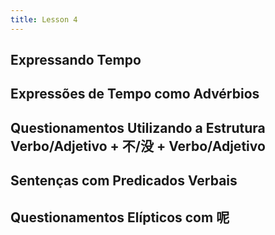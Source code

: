 ```yaml
---
title: Lesson 4
---
```

## Expressando Tempo
## Expressões de Tempo como Advérbios
## Questionamentos Utilizando a Estrutura Verbo/Adjetivo + 不/没 + Verbo/Adjetivo
## Sentenças com Predicados Verbais
## Questionamentos Elípticos com 呢